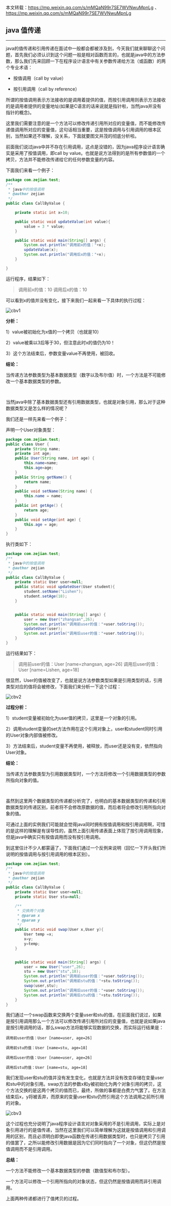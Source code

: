 
本文转载：https://mp.weixin.qq.com/s/mMQaN99r7SE7WVNwuMpnLg 、https://mp.weixin.qq.com/s/mMQaN99r7SE7WVNwuMpnLg

<h2>java 值传递</h2>

-----------------------------


java的值传递和引用传递在面试中一般都会都被涉及到，今天我们就来聊聊这个问题，首先我们必须认识到这个问题一般是相对函数而言的，也就是java中的方法参数，那么我们先来回顾一下在程序设计语言中有关参数传递给方法（或函数）的两个专业术语：

- 按值调用（call by value）

- 按引用调用（call by reference）

所谓的按值调用表示方法接收的是调用着提供的值，而按引用调用则表示方法接收的是调用者提供的变量地址(如果是C语言的话来说就是指针啦，当然java并没有指针的概念)。

这里我们需要注意的是一个方法可以修改传递引用所对应的变量值，而不能修改传递值调用所对应的变量值，这句话相当重要，这是按值调用与引用调用的根本区别，当然如果还不理解，没关系，下面就要图文并茂的彻底分析啦。

前面我们说过java中并不存在引用调用，这点是没错的，因为java程序设计语言确实是采用了按值调用，即call by value。也就是说方法得到的是所有参数值的一个拷贝，方法并不能修改传递给它的任何参数变量的内容。

下面我们来看一个例子：

```java
package com.zejian.test;
/**
 * java中的按值调用
 * @author zejian
 */
public class CallByValue {

    private static int x=10;

    public static void updateValue(int value){
        value = 3 * value;
    }

    public static void main(String[] args) {
        System.out.println("调用前x的值："+x);
        updateValue(x);
        System.out.println("调用后x的值："+x);
    }

}
```

运行程序，结果如下：
>调用前x的值：10
>调用后x的值：10

可以看到x的值并没有变化，接下来我们一起来看一下具体的执行过程：

![cbv1](/images/cbv1.jpg)

**分析：**

1）value被初始化为x值的一个拷贝（也就是10）

2）value被乘以3后等于30，但注意此时x的值仍为10！

3）这个方法结束后，参数变量value不再使用，被回收。

**结论：**

当传递方法参数类型为基本数据类型（数字以及布尔值）时，一个方法是不可能修改一个基本数据类型的参数。

<br/>

当然java中除了基本数据类型还有引用数据类型，也就是对象引用，那么对于这种数据类型又是怎么样的情况呢？

我们还是一样先来看一个例子：

声明一个User对象类型：
```java
package com.zejian.test;
public class User {
    private String name;
    private int age;
    public User(String name, int age) {
        this.name=name;
        this.age=age;
    }
    public String getName() {
        return name;
    }
    public void setName(String name) {
        this.name = name;
    }
    public int getAge() {
        return age;
    }
    public void setAge(int age) {
        this.age = age;
    }
}
```

执行类如下：

```java
package com.zejian.test;
/**
 * java中的按值调用
 * @author zejian
 */
public class CallByValue {
    private static User user=null;
    public static void updateUser(User student){
        student.setName("Lishen");
        student.setAge(18);
    }


    public static void main(String[] args) {
        user = new User("zhangsan",26);
        System.out.println("调用前user的值："+user.toString());
        updateUser(user);
        System.out.println("调用后user的值："+user.toString());
    }
}
```

运行结果如下：

>调用前user的值：User [name=zhangsan, age=26]
>调用后user的值：User [name=Lishen, age=18]

很显然，User的值被改变了，也就是说方法参数类型如果是引用类型的话，引用类型对应的值将会被修改，下面我们来分析一下这个过程：

![cbv2](/images/cbv2.jpg)

**过程分析：**

1）student变量被初始化为user值的拷贝，这里是一个对象的引用。

2）调用student变量的set方法作用在这个引用对象上，user和student同时引用的User对象内部值被修改。

3）方法结束后，student变量不再使用，被释放，而user还是没有变，依然指向User对象。

**结论：**

当传递方法参数类型为引用数据类型时，一个方法将修改一个引用数据类型的参数所指向对象的值。

<br/>

虽然到这里两个数据类型的传递都分析完了，也明白的基本数据类型的传递和引用数据类型的传递区别，前者将不会修改原数据的值，而后者将会修改引用所指向对象的值。

可通过上面的实例我们可能就会觉得java同时拥有按值调用和按引用调用啊，可惜的是这样的理解是有误导性的，虽然上面引用传递表面上体现了按引用调用现象，但是java中确实只有按值调用而没有按引用调用。

到这里估计不少人都蒙逼了，下面我们通过一个反例来说明（回忆一下开头我们所说明的按值调用与按引用调用的根本区别）。

```java
package com.zejian.test;
/**
 * java中的按值调用
 * @author zejian
 */
public class CallByValue {
    private static User user=null;
    private static User stu=null;

    /**
     * 交换两个对象
     * @param x
     * @param y
     */
    public static void swap(User x,User y){
        User temp =x;
        x=y;
        y=temp;
    }


    public static void main(String[] args) {
        user = new User("user",26);
        stu = new User("stu",18);
        System.out.println("调用前user的值："+user.toString());
        System.out.println("调用前stu的值："+stu.toString());
        swap(user,stu);
        System.out.println("调用后user的值："+user.toString());
        System.out.println("调用后stu的值："+stu.toString());
    }
}
```

我们通过一个swap函数来交换两个变量user和stu的值，在前面我们说过，如果是按引用调用那么一个方法可以修改传递引用所对应的变量值，也就是说如果java是按引用调用的话，那么swap方法将能够实现数据的交换，而实际运行结果是：

```
调用前user的值：User [name=user, age=26]

调用前stu的值：User [name=stu, age=18]

调用后user的值：User [name=user, age=26]

调用后stu的值：User [name=stu, age=18]
```

我们发现user和stu的值并没有发生变化，也就是方法并没有改变存储在变量user和stu中的对象引用。swap方法的参数x和y被初始化为两个对象引用的拷贝，这个方法交换的是这两个拷贝的值而已，最终，所做的事都是白费力气罢了。在方法结束后x，y将被丢弃，而原来的变量user和stu仍然引用这个方法调用之前所引用的对象。

![cbv3](/images/cbv3.jpg)

这个过程也充分说明了java程序设计语言对对象采用的不是引用调用，实际上是对象引用进行的是值传递，当然在这里我们可以简单理解为这就是按值调用和引用调用的区别，而且必须明白即使java函数在传递引用数据类型时，也只是拷贝了引用的值罢了，之所以能修改引用数据是因为它们同时指向了一个对象，但这仍然是按值调用而不是引用调用。


**总结：**

一个方法不能修改一个基本数据类型的参数（数值型和布尔型）。

一个方法可以修改一个引用所指向的对象状态，但这仍然是按值调用而非引用调用。

上面两种传递都进行了值拷贝的过程。




